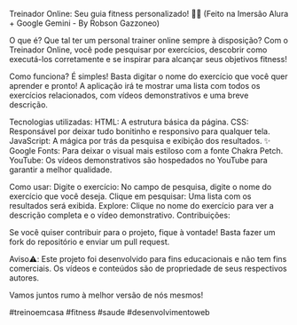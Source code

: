 Treinador Online: Seu guia fitness personalizado! ️‍💪🏼
(Feito na Imersão Alura + Google Gemini - By Robson Gazzoneo)

O que é?
Que tal ter um personal trainer online sempre à disposição? Com o Treinador Online, você pode pesquisar por exercícios, descobrir como executá-los corretamente e se inspirar para alcançar seus objetivos fitness!

Como funciona?
É simples! Basta digitar o nome do exercício que você quer aprender e pronto! A aplicação irá te mostrar uma lista com todos os exercícios relacionados, com vídeos demonstrativos e uma breve descrição.

Tecnologias utilizadas:
HTML: A estrutura básica da página.
CSS: Responsável por deixar tudo bonitinho e responsivo para qualquer tela.
JavaScript: A mágica por trás da pesquisa e exibição dos resultados. ✨
Google Fonts: Para deixar o visual mais estiloso com a fonte Chakra Petch.
YouTube: Os vídeos demonstrativos são hospedados no YouTube para garantir a melhor qualidade.

Como usar:
Digite o exercício: No campo de pesquisa, digite o nome do exercício que você deseja.
Clique em pesquisar: Uma lista com os resultados será exibida.
Explore: Clique no nome do exercício para ver a descrição completa e o vídeo demonstrativo.
Contribuições:

Se você quiser contribuir para o projeto, fique à vontade! Basta fazer um fork do repositório e enviar um pull request.

Aviso⚠️:
Este projeto foi desenvolvido para fins educacionais e não tem fins comerciais. Os vídeos e conteúdos são de propriedade de seus respectivos autores.

Vamos juntos rumo à melhor versão de nós mesmos!

#treinoemcasa #fitness #saude #desenvolvimentoweb
